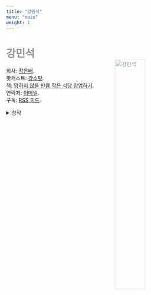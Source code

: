 ```yaml
---
title: "강민석"
menu: "main"
weight: 1
---
```


<style>
img{
opacity:0.5;
float: right;
width: 40%;
margin: 0 0.5em;
margin-top: -20px;
}

@media (max-width: 768px) {
  img {
    float: none;
    width: 60%;
    margin: 0;
  }
}

img:hover{
opacity:1;
transition: 1s ease;
}

h1 {
    color: #919191;
    transition: 1s ease;
}
</style>

# 강민석

![강민석](https://bear-images.sfo2.cdn.digitaloceanspaces.com/jagunbae/kakaotalk_photo_2024-10-22-17-40-36-003.webp "강민석 프로필 사진")

회사: [작은배](https://jagunbae.com/).  
팟캐스트: [강소팟](https://podcast.jagunbae.com).  
책: [망하지 않을 만큼 작은 식당 창업하기](https://jagunbae.com/too-small-to-fail/).  
연락처: [이메일](https://letterbird.co/kang).  
구독: [RSS 피드](https://kangminsuk.com/ko/blog/index.xml).

<details>
  <summary>창작</summary>
  <ul>
    <li><a href="https://texts.bearblog.dev">라인 아이디 추가 안 한다고</a></li>
    <li><a href="https://kangminsuk.com/ko/zine/">진 Zine</a></li>
    <li><a href="https://us.jagunbae.com">강단과 소신 사진 일기</a></li>
    <li><a href="https://kangminsuk.com/ko/interview/">(조금은 진지한) 부모님 인터뷰</a></li>
    <li><a href="https://kangminsuk.com/ko/conversation/">(조금은 진지한) 질문 생성기</a></li>
    <li><a href="https://kangminsuk.com/mal/">말머리씨</a></li>
    <li><a href="https://blogs.jagunbae.com">글 쓰는 블로그를 소개합니다</a></li>
    <li><a href="https://blogmansae.com">블로그 만세!</a></li>
    <li><a href="https://links.kangminsuk.com/bookmarks/shared">북마크 모음</a></li>
    <li><a href="https://reviews.cheesylazy.com/">샌드위치샵 치지레이지</a></li>
    <li><a href="https://questions.jagunbae.com">질문 있는 사람들</a></li>
    </ul>
</details>